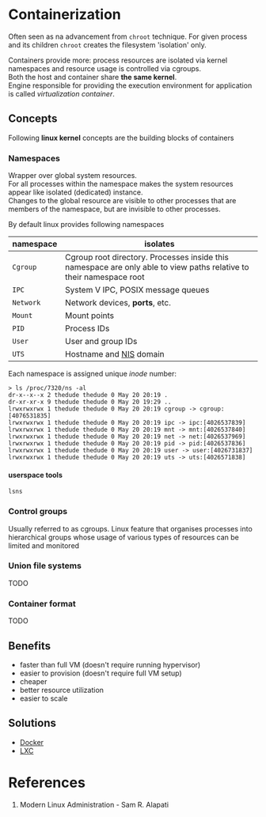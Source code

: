 # Containerization
Often seen as na advancement from `chroot` technique. For given process and its children `chroot` creates the filesystem 'isolation' only.

Containers provide more: process resources are isolated via kernel namespaces and resource usage is controlled via cgroups.  
Both the host and container share **the same kernel**.  
Engine responsible for providing the execution environment for application is called _virtualization container_. 

## Concepts
Following **linux kernel** concepts are the building blocks of containers

### Namespaces
Wrapper over global system resources.  
For all processes within the namespace makes the system resources appear like isolated (dedicated) instance.  
Changes to the global resource are visible to other processes that are members of the namespace, but are invisible to other processes.

By default linux provides following namespaces

| namespace | isolates |
|-|-|
| `Cgroup` | Cgroup root directory. Processes inside this namespace are only able to view paths relative to their namespace root |
| `IPC` | System V IPC, POSIX message queues |
| `Network` | Network devices, **ports**, etc. |
| `Mount` | Mount points |
| `PID` | Process IDs |
| `User` | User and group IDs |
| `UTS` | Hostname and [NIS](https://en.wikipedia.org/wiki/Network_Information_Service) domain |

Each namespace is assigned unique _inode_ number:
```
> ls /proc/7320/ns -al
dr-x--x--x 2 thedude thedude 0 May 20 20:19 .
dr-xr-xr-x 9 thedude thedude 0 May 20 19:29 ..
lrwxrwxrwx 1 thedude thedude 0 May 20 20:19 cgroup -> cgroup:[4076531835]
lrwxrwxrwx 1 thedude thedude 0 May 20 20:19 ipc -> ipc:[4026537839]
lrwxrwxrwx 1 thedude thedude 0 May 20 20:19 mnt -> mnt:[4026537840]
lrwxrwxrwx 1 thedude thedude 0 May 20 20:19 net -> net:[4026537969]
lrwxrwxrwx 1 thedude thedude 0 May 20 20:19 pid -> pid:[4026537836]
lrwxrwxrwx 1 thedude thedude 0 May 20 20:19 user -> user:[4026731837]
lrwxrwxrwx 1 thedude thedude 0 May 20 20:19 uts -> uts:[4026571838]
```

#### userspace tools
`lsns`

### Control groups
Usually referred to as cgroups. Linux feature that organises processes into hierarchical groups whose usage of various types of resources
can be limited and monitored 

### Union file systems
TODO

### Container format
TODO

## Benefits
 - faster than full VM (doesn't require running hypervisor) 
 - easier to provision (doesn't require full VM setup)
 - cheaper
 - better resource utilization
 - easier to scale 

## Solutions
- [Docker](Docker)
- [LXC](LXC)

# References
 1. Modern Linux Administration - Sam R. Alapati
